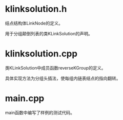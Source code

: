 # klinksolution.h

结点结构体LinkNode的定义。

用于分组颠倒列表的类KLinkSolution的声明。



# klinksolution.cpp

类KLinkSolution中成员函数reverseKGroup的定义。

具体实现方法为分组头插法，使每组内链表结点的指向翻转。



# main.cpp

main函数中编写了样例的测试代码。
